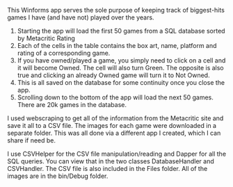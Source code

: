 This Winforms app serves the sole purpose of keeping track of biggest-hits games I have (and have not) played over the years.

1. Starting the app will load the first 50 games from a SQL database sorted by Metacritic Rating
2. Each of the cells in the table contains the box art, name, platform and rating of a corresponding game.
3. If you have owned/played a game, you simply need to click on a cell and it will become Owned. The cell will also turn Green. The opposite is also true and clicking an already Owned game will turn it to Not Owned.
4. This is all saved on the database for some continuity once you close the app.
5. Scrolling down to the bottom of the app will load the next 50 games. There are 20k games in the database.

I used webscraping to get all of the information from the Metacritic site and save it all to a CSV file. The images for each game were downloaded in a separate folder. This was all done via a different app I created, which I can share if need be.

I use CSVHelper for the CSV file manipulation/reading and Dapper for all the SQL queries. You can view that in the two classes DatabaseHandler and CSVHandler. The CSV file is also included in the Files folder. All of the images are in the bin/Debug folder.
